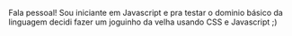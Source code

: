 Fala pessoal! Sou iniciante em Javascript e pra testar o dominio básico da linguagem decidi fazer
um joguinho da velha usando CSS e Javascript ;)